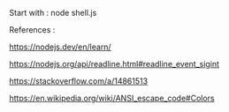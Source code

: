 Start with : node shell.js

References :

https://nodejs.dev/en/learn/

https://nodejs.org/api/readline.html#readline_event_sigint

https://stackoverflow.com/a/14861513

https://en.wikipedia.org/wiki/ANSI_escape_code#Colors
